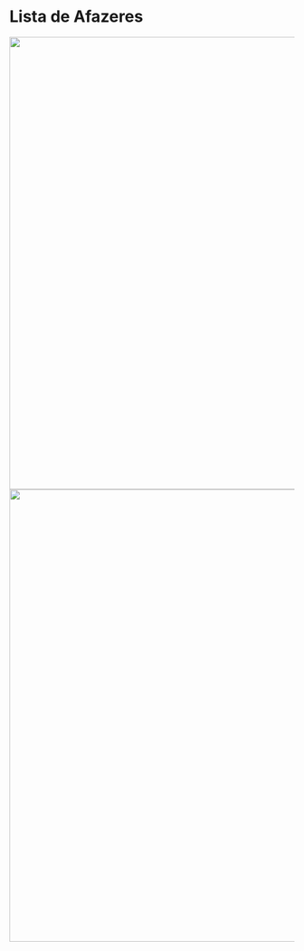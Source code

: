 # Lista de Afazeres

<div align="center">
<img src="https://github.com/nicolas-tavares/app_empresa_completo/assets/138027100/a0d0dbd0-0543-434d-a85a-2fcfb55c96ba" width="800px" />   
<img src="https://github.com/nicolas-tavares/app_empresa_completo/assets/138027100/2b262b17-f3f3-4b16-8c57-8f25f15d8818" width="800px" />    
</div> 
